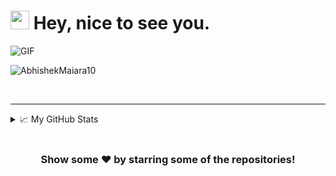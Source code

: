 <!--
### Hi there 👋
-->
<!--
**zlailmm/zlailmm** is a ✨ _special_ ✨ repository because its `README.md` (this file) appears on your GitHub profile.

Here are some ideas to get you started:

- 🔭 I’m currently working on ...
- 🌱 I’m currently learning ...
- 👯 I’m looking to collaborate on ...
- 🤔 I’m looking for help with ...
- 💬 Ask me about ...
- 📫 How to reach me: ...
- 😄 Pronouns: ...
- ⚡ Fun fact: ...
-->


<h1><img src="https://emojis.slackmojis.com/emojis/images/1531849430/4246/blob-sunglasses.gif?1531849430" width="30"/> Hey, nice to see you.</h1>

<!-- https://media.giphy.com/media/SWoSkN6DxTszqIKEqv/giphy.gif -->
<!-- <img align="right" height="250" width="400" alt="GIF" src="https://miro.medium.com/max/1360/1*IRGHmiGsa16stedQvIaZfw.gif" /> -->

<img alt="GIF" src="https://media.giphy.com/media/3ohzdKvLT1DxFxhZAI/giphy.gif" />

 <br>

 <p align="left"> <img src="https://komarev.com/ghpvc/?username=zlailmm" alt="AbhishekMaiara10" /> </p>
 
 </br>

<hr>

<details>
<summary>📈 My GitHub Stats</summary>

<p align="center"> <img src="https://github-readme-stats.vercel.app/api?username=zlailmm&show_icons=true&theme=gotham" alt="abhisheknaiidu" />

</details>

</br>


<div align="center">

### Show some ❤️ by starring some of the repositories!
</div>

